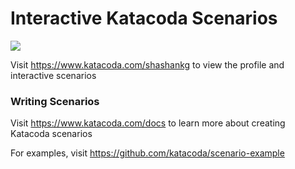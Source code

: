 # Interactive Katacoda Scenarios

[![](http://shields.katacoda.com/katacoda/shashankg/count.svg)](https://www.katacoda.com/shashankg "Get your profile on Katacoda.com")

Visit https://www.katacoda.com/shashankg to view the profile and interactive scenarios

### Writing Scenarios
Visit https://www.katacoda.com/docs to learn more about creating Katacoda scenarios

For examples, visit https://github.com/katacoda/scenario-example
